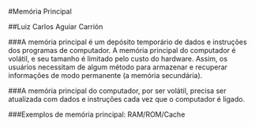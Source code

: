 #Memória Principal

##Luiz Carlos Aguiar Carrión

###A memória principal é um depósito temporário de dados e instruções dos programas de computador. A memória principal do computador é volátil, e seu tamanho é limitado pelo custo do hardware. Assim, os usuários necessitam de algum método para armazenar e recuperar informações de modo permanente (a memória secundária).

###A memória principal do computador, por ser volátil, precisa ser atualizada com dados e instruções cada vez que o computador é ligado.

###Exemplos de memória principal: RAM/ROM/Cache